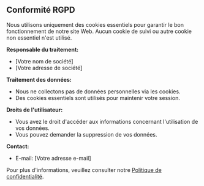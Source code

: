 ## Conformité RGPD
Nous utilisons uniquement des cookies essentiels pour garantir le bon fonctionnement de notre site Web. Aucun cookie de suivi ou autre cookie non essentiel n'est utilisé.

**Responsable du traitement:**
- [Votre nom de société]
- [Votre adresse de société]

**Traitement des données:**
- Nous ne collectons pas de données personnelles via les cookies.
- Des cookies essentiels sont utilisés pour maintenir votre session.

**Droits de l'utilisateur:**
- Vous avez le droit d'accéder aux informations concernant l'utilisation de vos données.
- Vous pouvez demander la suppression de vos données.

**Contact:**
- E-mail: [Votre adresse e-mail]

Pour plus d'informations, veuillez consulter notre [Politique de confidentialité](#).
